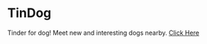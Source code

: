 # TinDog
Tinder for dog! Meet new and interesting dogs nearby.
[Click Here](https://yangtzujou.github.io/TinDog/)

